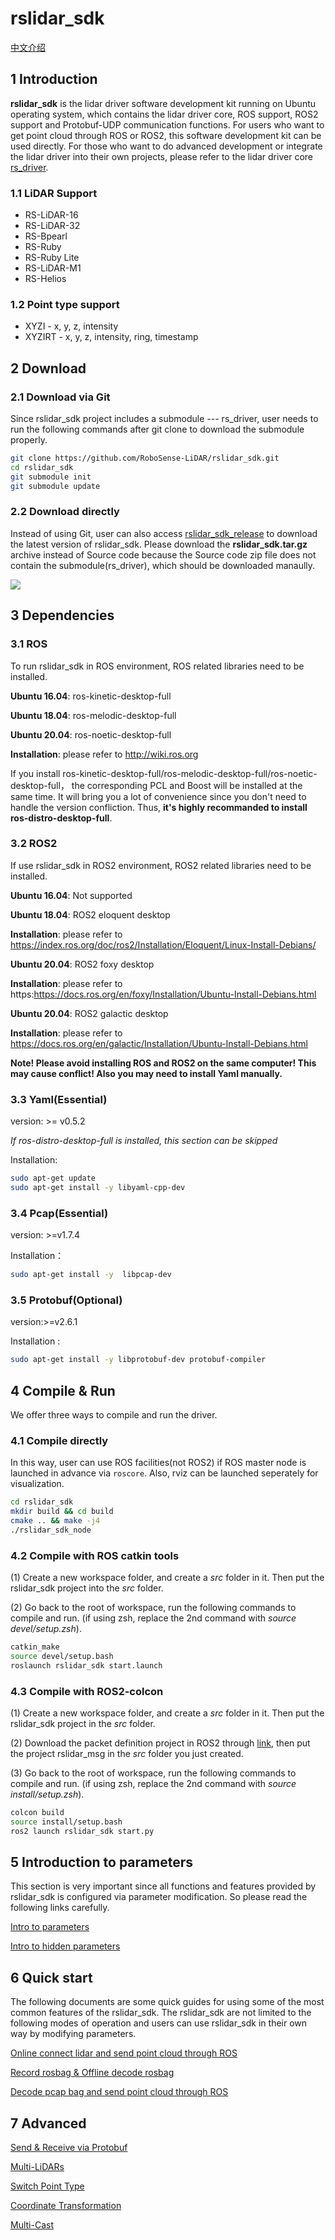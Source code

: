 # **rslidar_sdk**

 [中文介绍](README_CN.md)

## 1 Introduction

**rslidar_sdk** is the lidar driver software development kit running on Ubuntu operating system, which contains the lidar driver core, ROS support, ROS2 support and Protobuf-UDP communication functions. For users who want to get point cloud through ROS or ROS2,  this software development kit can be used directly. For those who want to do advanced development or integrate the lidar driver into their own projects, please refer to the lidar driver core [rs_driver](https://github.com/RoboSense-LiDAR/rs_driver).

### **1.1 LiDAR Support**

- RS-LiDAR-16
- RS-LiDAR-32
- RS-Bpearl
- RS-Ruby
- RS-Ruby Lite
- RS-LiDAR-M1
- RS-Helios

### 1.2 Point type support

- XYZI - x, y, z, intensity
- XYZIRT - x, y, z, intensity, ring, timestamp

## 2 Download

### 2.1 Download via Git

Since rslidar_sdk project includes a submodule --- rs_driver, user needs to run the following commands after git clone to download the submodule properly.

```sh
git clone https://github.com/RoboSense-LiDAR/rslidar_sdk.git
cd rslidar_sdk
git submodule init
git submodule update
```

### 2.2 Download directly

Instead of using Git, user can also access [rslidar_sdk_release](https://github.com/RoboSense-LiDAR/rslidar_sdk/releases) to download the latest version of rslidar_sdk. Please download the **rslidar_sdk.tar.gz** archive instead of Source code because the Source code zip file does not contain the submodule(rs_driver), which should be downloaded manaully.

![](doc/img/download_page.png)

## 3 Dependencies

### 3.1 ROS

To run rslidar_sdk in ROS environment, ROS related libraries need to be installed.

**Ubuntu 16.04**: ros-kinetic-desktop-full

**Ubuntu 18.04**: ros-melodic-desktop-full

**Ubuntu 20.04**: ros-noetic-desktop-full

**Installation**: please refer to  http://wiki.ros.org

If you install ros-kinetic-desktop-full/ros-melodic-desktop-full/ros-noetic-desktop-full， the corresponding PCL and Boost  will be installed at the same time. It will bring you a lot of convenience since you don't need to handle the version confliction. Thus, **it's highly recommanded to install ros-distro-desktop-full**.

### 3.2 ROS2

If use rslidar_sdk in ROS2 environment, ROS2 related libraries need to be installed.

**Ubuntu 16.04**: Not supported

**Ubuntu 18.04**: ROS2 eloquent desktop
  
**Installation**: please refer to https://index.ros.org/doc/ros2/Installation/Eloquent/Linux-Install-Debians/

**Ubuntu 20.04**: ROS2 foxy desktop

**Installation**: please refer to https:https://docs.ros.org/en/foxy/Installation/Ubuntu-Install-Debians.html

**Ubuntu 20.04**: ROS2 galactic desktop

**Installation**: please refer to https://docs.ros.org/en/galactic/Installation/Ubuntu-Install-Debians.html

**Note! Please avoid installing ROS and ROS2 on the same computer! This may cause conflict! Also you may need to install Yaml manually.**

### 3.3 Yaml(Essential)

version: >= v0.5.2

*If ros-distro-desktop-full is installed, this section can be skipped*

Installation:

```sh
sudo apt-get update
sudo apt-get install -y libyaml-cpp-dev
```

### 3.4 Pcap(Essential)

version: >=v1.7.4

Installation：

```sh
sudo apt-get install -y  libpcap-dev
```

### 3.5 Protobuf(Optional)

version:>=v2.6.1

Installation :

```sh
sudo apt-get install -y libprotobuf-dev protobuf-compiler
```



## 4 Compile & Run

We offer three ways to compile and run the driver.

### 4.1 Compile directly

 In this way, user can use ROS facilities(not ROS2) if ROS master node is launched in advance via ```roscore```. Also, rviz can be launched seperately for visualization. 

```sh
cd rslidar_sdk
mkdir build && cd build
cmake .. && make -j4
./rslidar_sdk_node
```



### 4.2 Compile with ROS catkin tools

(1) Create a new workspace folder, and create a *src* folder in it. Then put the rslidar_sdk project into the *src* folder.

(2) Go back to the root of workspace, run the following commands to compile and run. (if using zsh, replace the 2nd command with *source devel/setup.zsh*).

```sh
catkin_make
source devel/setup.bash
roslaunch rslidar_sdk start.launch
```

### 4.3 Compile with ROS2-colcon

(1) Create a new workspace folder, and create a *src* folder in it. Then put the rslidar_sdk project in the *src* folder.

(2) Download the packet definition project in ROS2 through [link](https://github.com/RoboSense-LiDAR/rslidar_msg), then put the project rslidar_msg in the *src* folder you just created.

(3) Go back to the root of workspace, run the following commands to compile and run. (if using zsh, replace the 2nd command with *source install/setup.zsh*).

```sh
colcon build
source install/setup.bash
ros2 launch rslidar_sdk start.py
```



## 5 Introduction to parameters

This section is very important since all functions and features provided by rslidar_sdk is configured via parameter modification. So please read the following links carefully.

[Intro to parameters](doc/intro/parameter_intro.md)

[Intro to hidden parameters](doc/intro/hiding_parameters_intro.md)



## 6 Quick start

The following documents are some quick guides for using some of the most common features of the rslidar_sdk.  The rslidar_sdk are not limited to the following modes of operation and users can use rslidar_sdk in their own way by modifying parameters.

[Online connect lidar and send point cloud through ROS](doc/howto/how_to_online_send_point_cloud_ros.md)

[Record rosbag & Offline decode rosbag](doc/howto/how_to_record_and_offline_decode_rosbag.md)

[Decode pcap bag and send point cloud through ROS](doc/howto/how_to_offline_decode_pcap.md)



## 7 Advanced

[Send & Receive via Protobuf](doc/howto/how_to_use_protobuf_function.md)

[Multi-LiDARs](doc/howto/how_to_use_multi_lidars.md)

[Switch Point Type](doc/howto/how_to_switch_point_type.md)

[Coordinate Transformation](doc/howto/how_to_use_coordinate_transformation.md)

[Multi-Cast](doc/howto/how_to_use_multi_cast_function.md)
